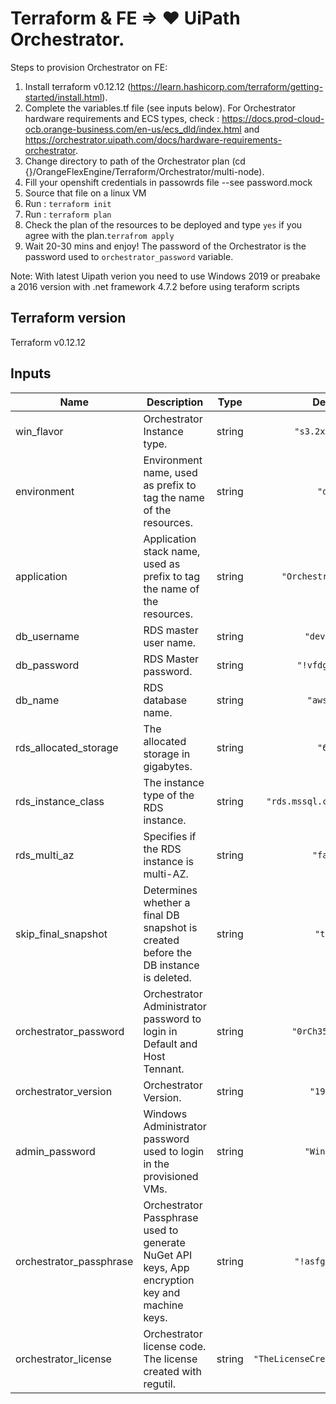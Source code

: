 # Terraform & FE => ♥ UiPath Orchestrator.
Steps to provision Orchestrator on FE:
1. Install terraform  v0.12.12 (https://learn.hashicorp.com/terraform/getting-started/install.html).
2. Complete the variables.tf file (see inputs below). For Orchestrator hardware requirements and ECS types, check : https://docs.prod-cloud-ocb.orange-business.com/en-us/ecs_dld/index.html  and https://orchestrator.uipath.com/docs/hardware-requirements-orchestrator.
3. Change directory to path of the Orchestrator plan (cd {}/OrangeFlexEngine/Terraform/Orchestrator/multi-node).
4. Fill your openshift credentials in passowrds file  --see password.mock
5. Source that file on a linux VM    
5. Run : ` terraform init `
6. Run : ` terraform plan `
7. Check the plan of the resources to be deployed and type ` yes ` if you agree with the plan.` terrafrom apply `
8. Wait 20-30 mins and enjoy! The password of the Orchestrator is the password used to ` orchestrator_password ` variable.

Note: With latest Uipath verion you need to use Windows 2019 or preabake a 2016 version with .net framework 4.7.2 before using teraform scripts

## Terraform version
Terraform v0.12.12

## Inputs

| Name | Description | Type | Default | Required |
|------|-------------|:----:|:-----:|:-----:|
| win_flavor | Orchestrator Instance type. | string | `"s3.2xlarge.2"` | yes |
| environment | Environment name, used as prefix to tag the name of the resources. | string | `"dev"` | yes |
| application | Application stack name, used as prefix to tag the name of the resources. | string | `"OrchestratorStack"` | yes |
| db\_username | RDS master user name. | string | `"devawsdb"` | yes |
| db\_password | RDS Master password. | string | `"!vfdgva%gsd"` | yes |
| db\_name | RDS database name. | string | `"awstest"` | yes |
| rds\_allocated\_storage | The allocated storage in gigabytes. | string | `"600"` | yes |
| rds\_instance\_class | The instance type of the RDS instance. | string | `"rds.mssql.c2.4xlarge.ha"` | yes |
| rds\_multi\_az | Specifies if the RDS instance is multi-AZ. | string | `"false"` | yes |
| skip\_final\_snapshot | Determines whether a final DB snapshot is created before the DB instance is deleted. | string | `"true"` | yes |
| orchestrator\_password | Orchestrator Administrator password to login in Default and Host Tennant. | string | `"0rCh35Tr@tor!"` | yes |
| orchestrator\_version | Orchestrator Version. | string | `"19.4.4"` | yes |
| admin\_password | Windows Administrator password used to login in the provisioned VMs. | string | `"WinP@55!"` | yes |
| orchestrator\_passphrase | Orchestrator Passphrase used to generate NuGet API keys, App encryption key and machine keys. | string | `"!asfgre2%gsd"` | yes |
| orchestrator\_license | Orchestrator license code. The license created with regutil. | string | `"TheLicenseCreatedwithRegUtil"` | yes |
